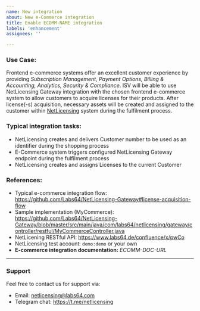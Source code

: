 ```yaml
---
name: New integration
about: New e-Commerce integration
title: Enable ECOMM-NAME integration
labels: 'enhancement'
assignees: ''

---
```


### Use Case:

Frontend e-commerce systems offer an excellent customer experience by providing _Subscription Management, Payment Options, Billing & Accounting, Analytics, Security & Compliance_.
ISV will be able to use NetLicensing Gateway integration with the chosen frontend e-commerce system to allow customers to acquire licenses for their products. After license(-s) acquisition, necessary assets will be created and assigned to the customer within [NetLicensing](https://netlicensing.io) system during the fulfilment process.

### Typical integration tasks:

- NetLicensing creates and delivers Customer number to be used as an identifier during the shopping process
- E-Commerce system triggers configured NetLicensing Gateway endpoint during the fulfilment process
- NetLicensing creates and assigns Licenses to the current Customer

### References:

- Typical e-commerce integration flow: https://github.com/Labs64/NetLicensing-Gateway#license-acquisition-flow
- Sample implementation (MyCommerce): https://github.com/Labs64/NetLicensing-Gateway/blob/master/src/main/java/com/labs64/netlicensing/gateway/controller/restful/MyCommerceController.java
- NetLicening RESTful API: https://www.labs64.de/confluence/x/pwCo
- NetLicensing test account: `demo:demo` or your own
- **E-commerce integration documentation:** _ECOMM-DOC-URL_

---

### Support

Feel free to contact us for support via:
- Email: netlicensing@labs64.com
- Telegram chat: https://t.me/netlicensing
